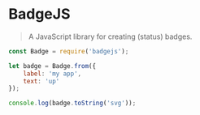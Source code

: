 # BadgeJS
> A JavaScript library for creating (status) badges.

```js
const Badge = require('badgejs');

let badge = Badge.from({
    label: 'my app',
    text: 'up'
});

console.log(badge.toString('svg'));
```
